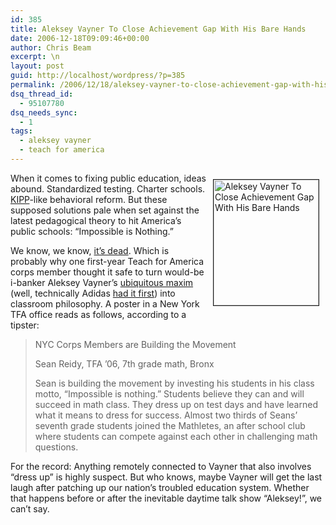 ```yaml
---
id: 385
title: Aleksey Vayner To Close Achievement Gap With His Bare Hands
date: 2006-12-18T09:09:46+00:00
author: Chris Beam
excerpt: \n
layout: post
guid: http://localhost/wordpress/?p=385
permalink: /2006/12/18/aleksey-vayner-to-close-achievement-gap-with-his-bare-hands/
dsq_thread_id:
  - 95107780
dsq_needs_sync:
  - 1
tags:
  - aleksey vayner
  - teach for america
---
```

<img height="201" hspace="10" src="http://www.ivygateblog.com/wp-content/uploads/2006/10/vayner-modelmayhemsmall.gif" width="168" align="right" vspace="10" border="1" alt="Aleksey Vayner To Close Achievement Gap With His Bare Hands" />When it comes to fixing public education, ideas abound. Standardized testing. Charter schools. [KIPP](http://www.kipp.org/)-like behavioral reform. But these supposed solutions pale when set against the latest pedagogical theory to hit America&#8217;s public schools: &#8220;Impossible is Nothing.&#8221;

We know, we know, [it&#8217;s dead](http://www.ivygateblog.com/2006/10/the_last_post_ever_ever_on_aleksey_vayner_we_hope.html). Which is probably why one first-year Teach for America corps member thought it safe to turn would-be i-banker Aleksey Vayner&#8217;s [ubiquitous maxim](http://www.ivygateblog.com/2006/10/how_not_to_apply_for_a_job_in_ibanking_1.html) (well, technically Adidas [had it first](http://www.youtube.com/watch?v=EPO20PkSztE)) into classroom philosophy. A poster in a New York TFA office reads as follows, according to a tipster:

> NYC Corps Members are Building the Movement
> 
> Sean Reidy, TFA &#8217;06, 7th grade math, Bronx
> 
> Sean is building the movement by investing his students in his class motto, &#8220;Impossible is nothing.&#8221; Students believe they can and will succeed in math class. They dress up on test days and have learned what it means to dress for success. Almost two thirds of Seans&#8217; seventh grade students joined the Mathletes, an after school club where students can compete against each other in challenging math questions.

For the record: Anything remotely connected to Vayner that also involves &#8220;dress up&#8221; is&nbsp;highly suspect. But who knows, maybe Vayner will get the last laugh after patching up our nation&#8217;s troubled education system. Whether that happens before or after the inevitable daytime talk show &#8220;Aleksey!&#8221;, we can&#8217;t say.